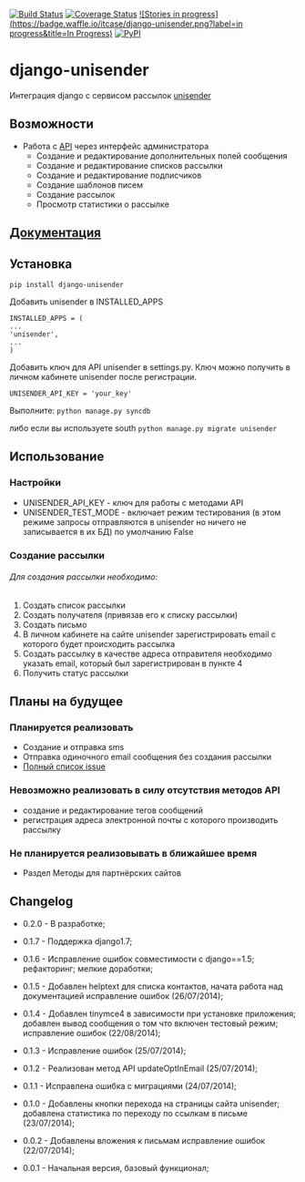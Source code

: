 [![Build Status](https://travis-ci.org/ITCase/django-unisender.svg?branch=master)](https://travis-ci.org/ITCase/django-unisender)
[![Coverage Status](https://coveralls.io/repos/ITCase/django-unisender/badge.png)](https://coveralls.io/r/ITCase/django-unisender)
[![Stories in progress](https://badge.waffle.io/itcase/django-unisender.png?label=in progress&title=In Progress)](https://waffle.io/itcase/django-unisender)
[![PyPI](http://img.shields.io/pypi/dm/django-unisender.svg)](https://pypi.python.org/pypi/django-unisender)

django-unisender
================

Интеграция django с сервисом рассылок [unisender](http://www.unisender.com)

## Возможности
* Работа с [API](http://www.unisender.com/ru/features/integration-api/) через интерфейс администратора
  * Создание и редактирование дополнительных полей сообщения
  * Создание и редактирование списков рассылки
  * Создание и редактирование подписчиков
  * Создание шаблонов писем
  * Создание рассылок
  * Просмотр статистики о рассылке


## [Документация](http://django-unisender.readthedocs.org/ru/latest/)

## Установка

```
pip install django-unisender
```

Добавить unisender в INSTALLED_APPS
```
INSTALLED_APPS = (
...
'unisender',
...
)
```

Добавить ключ для API unisender в settings.py. Ключ можно получить в личном кабинете unisender после регистрации.

```
UNISENDER_API_KEY = 'your_key'
```

Выполните:
```python manage.py syncdb```

либо если вы используете south
```python manage.py migrate unisender```

## Использование

### Настройки

* UNISENDER_API_KEY - ключ для работы с методами API
* UNISENDER_TEST_MODE - включает режим тестирования (в этом режиме запросы отправляются в unisender но ничего не записывается в их БД) по умолчанию False

### Cоздание рассылки

###### Для создания рассылки необходимо:
1. Создать список рассылки
2. Создать получателя (привязав его к списку рассылки)
3. Создать письмо
4. В личном кабинете на сайте unisender зарегистрировать email с которого будет происходить рассылка
5. Создать рассылку в качестве адреса отправителя необходимо указать email, который был зарегистрирован в пункте 4
6. Получить статус рассылки

## Планы на будущее
### Планируется реализовать
* Создание и отправка sms
* Отправка одиночного email сообщения без создания рассылки
* [Полный список issue](https://github.com/ITCase/django-unisender/issues?state=open)

### Невозможно реализовать в силу отсутствия методов API
* создание и редактирование тегов сообщений
* регистрация адреса электронной почты с которого производить рассылку

### Не планируется реализовывать в ближайшее время
* Раздел Методы для партнёрских сайтов

## Changelog
* 0.2.0 - В разработке;

* 0.1.7 - Поддержка django1.7;

* 0.1.6 - Исправление ошибок совместимости с django==1.5; рефакторинг; мелкие доработки;

* 0.1.5 - Добавлен helptext для списка контактов, начата работа над документацией исправление ошибок (26/07/2014);

* 0.1.4 - Добавлен tinymce4 в зависимости при установке приложения; добавлен вывод сообщения о том что включен тестовый режим; исправление ошибок (22/08/2014);

* 0.1.3 - Исправление ошибок (25/07/2014);

* 0.1.2 - Реализован метод API updateOptInEmail (25/07/2014);

* 0.1.1 - Исправлена ошибка с миграциями (24/07/2014);

* 0.1.0 - Добавлены кнопки перехода на страницы сайта unisender; добавлена статистика по переходу по ссылкам в письме (23/07/2014);

* 0.0.2 - Добавлены вложения к письмам исправление ошибок (22/07/2014);

* 0.0.1 - Начальная версия, базовый функционал;
